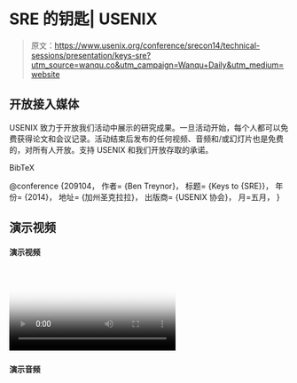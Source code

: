 # SRE 的钥匙| USENIX

> 原文：<https://www.usenix.org/conference/srecon14/technical-sessions/presentation/keys-sre?utm_source=wanqu.co&utm_campaign=Wanqu+Daily&utm_medium=website>

## 开放接入媒体

USENIX 致力于开放我们活动中展示的研究成果。一旦活动开始，每个人都可以免费获得论文和会议记录。活动结束后发布的任何视频、音频和/或幻灯片也是免费的，对所有人开放。支持 USENIX 和我们开放存取的承诺。

BibTeX

@conference {209104，
作者= {Ben Treynor}，
标题= {Keys to {SRE}}，
年份= {2014}，
地址= {加州圣克拉拉}，
出版商= {USENIX 协会}，
月=五月，
}

## 演示视频

#### 演示视频

<video id="usenix-media-video-1" data-setup="{}" poster="https://www.usenix.org/sites/default/files/styles/video-thumbnail/public/conference/video/treynor.jpeg?itok=qrl71dlL" class="video-js vjs-default-skin vjs-big-play-centered" preload="auto" controls=""><source src="" type="video/mp4; codecs=&quot;avc1.42E01E, mp4a.40.2&quot;"> <source src="https://2459d6dc103cb5933875-c0245c5c937c5dedcca3f1764ecc9b2f.ssl.cf2.rackcdn.com/srecon14/treynor.webm" type="video/webm; codecs=&quot;vp8.0, vorbis&quot;"> <object type="application/x-shockwave-flash" data="http://releases.flowplayer.org/swf/flowplayer-3.2.1.swf"> <param name="movie" value="http://releases.flowplayer.org/swf/flowplayer-3.2.1.swf"> <param name="allowFullScreen" value="true"> <param name="wmode" value="transparent"> <param name="flashVars" value="config={'playlist':['https%3A%2F%2Fwww.usenix.org%2Fsites%2Fdefault%2Ffiles%2Fstyles%2Fvideo-thumbnail%2Fpublic%2Fconference%2Fvideo%2Ftreynor.jpeg%3Fitok%3Dqrl71dlL',{'url':'','autoPlay':false}]}"> ![](img/1ee160fe05360b858de2c1cbca320a67.png "No video playback capabilities. Please install Adobe Flash Player or download the video below") </object></video> 

#### 演示音频